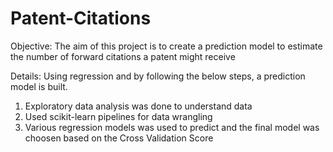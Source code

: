 # Patent-Citations
Objective: The aim of this project is to create a prediction model to estimate the number of forward citations a patent might receive


Details:
Using regression and by following the below steps, a prediction model is built.

1. Exploratory data analysis was done to understand data 
2. Used scikit-learn pipelines for data wrangling
3. Various regression models was used to predict and the final model was choosen based on the Cross Validation Score

